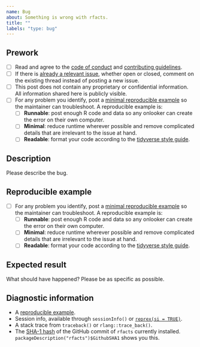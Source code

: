 ```yaml
---
name: Bug
about: Something is wrong with rfacts.
title: ""
labels: "type: bug"
---
```


## Prework

* [ ] Read and agree to the [code of conduct](https://github.com/EliLillyCo/rfacts/blob/master/CODE_OF_CONDUCT.md) and [contributing guidelines](https://github.com/EliLillyCo/rfacts/blob/master/CONTRIBUTING.md).
* [ ] If there is [already a relevant issue](https://github.com/EliLillyCo/rfacts/issues), whether open or closed, comment on the existing thread instead of posting a new issue.
* [ ] This post does not contain any proprietary or confidential information. All information shared here is publicly visible.
* [ ] For any problem you identify, post a [minimal reproducible example](https://www.tidyverse.org/help/) so the maintainer can troubleshoot. A reproducible example is:
    * [ ] **Runnable**: post enough R code and data so any onlooker can create the error on their own computer.
    * [ ] **Minimal**: reduce runtime wherever possible and remove complicated details that are irrelevant to the issue at hand.
    * [ ] **Readable**: format your code according to the [tidyverse style guide](https://style.tidyverse.org/).

## Description

Please describe the bug.

## Reproducible example

* [ ] For any problem you identify, post a [minimal reproducible example](https://www.tidyverse.org/help/) so the maintainer can troubleshoot. A reproducible example is:
    * [ ] **Runnable**: post enough R code and data so any onlooker can create the error on their own computer.
    * [ ] **Minimal**: reduce runtime wherever possible and remove complicated details that are irrelevant to the issue at hand.
    * [ ] **Readable**: format your code according to the [tidyverse style guide](https://style.tidyverse.org/).

## Expected result

What should have happened? Please be as specific as possible.

## Diagnostic information

* A [reproducible example](https://github.com/tidyverse/reprex).
* Session info, available through `sessionInfo()` or [`reprex(si = TRUE)`](https://github.com/tidyverse/reprex).
* A stack trace from `traceback()` or `rlang::trace_back()`.
* The [SHA-1 hash](https://git-scm.com/book/en/v1/Getting-Started-Git-Basics#Git-Has-Integrity) of the GitHub commit of `rfacts` currently installed. `packageDescription("rfacts")$GithubSHA1` shows you this.
